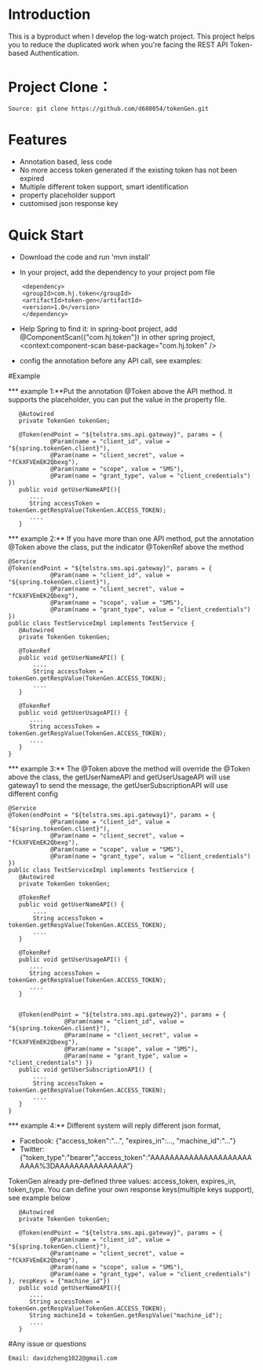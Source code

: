 # Introduction

This is a byproduct when I develop the log-watch project. This project helps you to reduce the duplicated work when you're facing the REST API Token-based Authentication. 

# Project Clone：
```
Source: git clone https://github.com/d680054/tokenGen.git
```

# Features

* Annotation based, less code
* No more access token generated if the existing token has not been expired
* Multiple different token support, smart identification
* property placeholder support
* customised json response key


# Quick Start
* Download the code and run 'mvn install'

* In your project, add the dependency to your project pom file
```
    <dependency>
	<groupId>com.hj.token</groupId>
	<artifactId>token-gen</artifactId>
	<version>1.0</version>
    </dependency>
```
* Help Spring to find it:
   in spring-boot project, add @ComponentScan({"com.hj.token"})
   in other spring project, <context:component-scan base-package="com.hj.token" />

*  config the annotation before any API call, see examples:


#Example

*** example 1:**Put the annotation @Token above the API method. It supports the placeholder, you can put the value in the property file.
```
   @Autowired
   private TokenGen tokenGen;

   @Token(endPoint = "${telstra.sms.api.gateway}", params = {
			@Param(name = "client_id", value = "${spring.tokenGen.client}"),
			@Param(name = "client_secret", value = "fCkXFVEmEK2Qbexg"),
			@Param(name = "scope", value = "SMS"),
			@Param(name = "grant_type", value = "client_credentials") })
   public void getUserNameAPI(){
      ....
      String accessToken = tokenGen.getRespValue(TokenGen.ACCESS_TOKEN);
      ....
   }
```

*** example 2:** If you have more than one API method, put the annotation @Token above the class,
             put the indicator @TokenRef above the method
```
@Service
@Token(endPoint = "${telstra.sms.api.gateway}", params = {
			@Param(name = "client_id", value = "${spring.tokenGen.client}"),
			@Param(name = "client_secret", value = "fCkXFVEmEK2Qbexg"),
			@Param(name = "scope", value = "SMS"),
			@Param(name = "grant_type", value = "client_credentials") })
public class TestServiceImpl implements TestService {
   @Autowired
   private TokenGen tokenGen;

   @TokenRef
   public void getUserNameAPI() {
       ....
       String accessToken = tokenGen.getRespValue(TokenGen.ACCESS_TOKEN);
       ....
   }

   @TokenRef
   public void getUserUsageAPI() {
      ....
      String accessToken = tokenGen.getRespValue(TokenGen.ACCESS_TOKEN);
      ....
   }
}

```

*** example 3:** The @Token above the method will override the @Token above the class,
            the getUserNameAPI and getUserUsageAPI will use gateway1 to send the message,
            the getUserSubscriptionAPI will use different config
```
@Service
@Token(endPoint = "${telstra.sms.api.gateway1}", params = {
			@Param(name = "client_id", value = "${spring.tokenGen.client}"),
			@Param(name = "client_secret", value = "fCkXFVEmEK2Qbexg"),
			@Param(name = "scope", value = "SMS"),
			@Param(name = "grant_type", value = "client_credentials") })
public class TestServiceImpl implements TestService {
   @Autowired
   private TokenGen tokenGen;

   @TokenRef
   public void getUserNameAPI() {
       ....
       String accessToken = tokenGen.getRespValue(TokenGen.ACCESS_TOKEN);
       ....
   }

   @TokenRef
   public void getUserUsageAPI() {
      ....
      String accessToken = tokenGen.getRespValue(TokenGen.ACCESS_TOKEN);
      ....
   }


   @Token(endPoint = "${telstra.sms.api.gateway2}", params = {
      			@Param(name = "client_id", value = "${spring.tokenGen.client}"),
      			@Param(name = "client_secret", value = "fCkXFVEmEK2Qbexg"),
      			@Param(name = "scope", value = "SMS"),
      			@Param(name = "grant_type", value = "client_credentials") })
   public void getUserSubscriptionAPI() {
       ....
       String accessToken = tokenGen.getRespValue(TokenGen.ACCESS_TOKEN);
       ....
   }
}
```

*** example 4:** Different system will reply different json format,

* Facebook: {"access_token":"...", "expires_in":..., "machine_id":"..."}                  
* Twitter: {"token_type":"bearer","access_token":"AAAAAAAAAAAAAAAAAAAAAAAAA%3DAAAAAAAAAAAAAAA"}
             
TokenGen already pre-defined three values: access_token, expires_in, token_type.
             You can define your own response keys(multiple keys support), see example below

```
   @Autowired
   private TokenGen tokenGen;

   @Token(endPoint = "${telstra.sms.api.gateway}", params = {
			@Param(name = "client_id", value = "${spring.tokenGen.client}"),
			@Param(name = "client_secret", value = "fCkXFVEmEK2Qbexg"),
			@Param(name = "scope", value = "SMS"),
			@Param(name = "grant_type", value = "client_credentials") }, respKeys = {"machine_id"})
   public void getUserNameAPI(){
      ....
      String accessToken = tokenGen.getRespValue(TokenGen.ACCESS_TOKEN);
      String machineId = tokenGen.getRespValue("machine_id");
      ....
   }
```

#Any issue or questions
```
Email: davidzheng1022@gmail.com
```